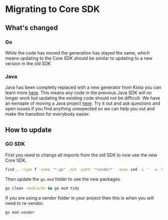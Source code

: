 # Migrating to Core SDK

## What's changed

### Go
While the code has moved the generation has stayed the same, which means updating to the Core SDK should be similar to updating to a new version in the old SDK

### Java
Java has been completly replaced with a new generator from Kiota you can learn more [here](https://microsoft.github.io/kiota/). This means any code in the previous Java SDK will no longer work but updating the existing code should not be difficult. We have an exmaple of moving a Java project [here](java.md). Try it out and ask questions and open issues if you find anything unexpected so we can help you out and make the transition for everybody easier.

## How to update

### GO SDK

First you need to change all imports from the old SDK to now use the new Core SDK.
```bash
find . -type f -name "*.go" -not -path '*vendor*' -exec sed -i '' -e 's/github.com\/redhat-developer\/app-services-sdk-go/github.com\/redhat-developer\/app-services-sdk-core\/app-services-sdk-go/g' {} +
```

Then update the `go.mod` folder to use the new packages. 
```bash
go clean -modcache && go mod tidy
```

If you are using a vendor folder in your project then this is when you will need to re-vendor.
```bash
go mod vendor
```
